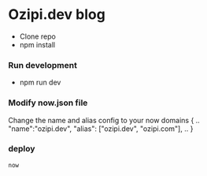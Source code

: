 # Ozipi.dev blog

- Clone repo
- npm install

### Run development
- npm run dev

### Modify now.json file
Change the name and alias config to your now domains
{
  ..
  "name":"ozipi.dev",
  "alias": ["ozipi.dev", "ozipi.com"],
  ..
}

### deploy
```
now
```